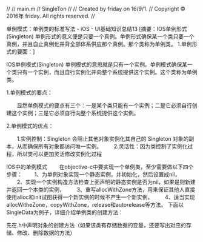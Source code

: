 //
//  main.m
//  SingleTon
//
//  Created by friday on 16/9/1.
//  Copyright © 2016年 friday. All rights reserved.
//




单例模式：单例类的标准写法 - iOS - UI基础知识总结13
[摘要：IOS单例形式(Singleton) 单例形式的意义便是只要一个真例。单例形式确保某一个类只要一个真例，并且自止真例化并背全部体系供应那个真例。那个类称为单例类。 1.单例形式的要面：]


IOS单例模式(Singleton)
单例模式的意思就是只有一个实例。单例模式确保某一个类只有一个实例，而且自行实例化并向整个系统提供这个实例。这个类称为单例类。

1.单例模式的要点：

　　显然单例模式的要点有三个：一是某个类只能有一个实例；二是它必须自行创建这个实例；三是它必须自行向整个系统提供这个实例。

2.单例模式的优点：

　　1.实例控制：Singleton 会阻止其他对象实例化其自己的 Singleton 对象的副本，从而确保所有对象都访问唯一实例。
　　2.灵活性：因为类控制了实例化过程，所以类可以更加灵活修改实例化过程

IOS中的单例模式
　　在objective-c中要实现一个单例类，至少需要做以下四个步骤：
　　1、为单例对象实现一个静态实例，并初始化，然后设置成nil，
　　2、实现一个实例构造方法检查上面声明的静态实例是否为nil，如果是则新建并返回一个本类的实例，
　　3、重写allocWithZone方法，用来保证其他人直接使用alloc和init试图获得一个新实例的时候不产生一个新实例，
　　4、适当实现allocWitheZone，copyWithZone，release和autorelease等方法。
下面以SingleData为例子，详细介绍单例类的创建方法：

先在.h中声明对象的创建方法（如果该类有存储数据的变量，还要写出对应的存储、修改、删除数据的方法）